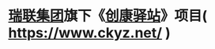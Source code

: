 # [瑞联集团](https://www.reliancejk.com/)旗下《[创康驿站](http://ckyz.reliancejk.com/)》项目( https://www.ckyz.net/ )
